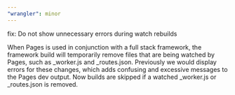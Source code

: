 ```yaml
---
"wrangler": minor
---
```


fix: Do not show unnecessary errors during watch rebuilds

When Pages is used in conjunction with a full stack framework, the framework
build will temporarily remove files that are being watched by Pages, such as
_worker.js and _routes.json.
Previously we would display errors for these changes, which adds confusing and excessive messages to the Pages dev output. Now builds are skipped if a watched _worker.js or _routes.json is removed.
